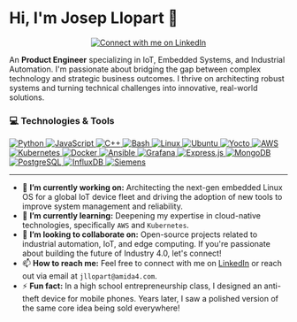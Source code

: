 # Hi, I'm Josep Llopart 👋

<p align="center">
  <a href="https://www.linkedin.com/in/josepllopart/" target="_blank">
    <img src="https://img.shields.io/badge/Connect%20with%20me%20on-LinkedIn-0077B5?style=for-the-badge&logo=linkedin&logoColor=white" alt="Connect with me on LinkedIn"/>
  </a>
</p>


An **Product Engineer** specializing in IoT, Embedded Systems, and Industrial Automation. I'm passionate about bridging the gap between complex technology and strategic business outcomes. I thrive on architecting robust systems and turning technical challenges into innovative, real-world solutions.

### 💻 Technologies & Tools

<p align="left">
  <a href="https://www.python.org" target="_blank" rel="noreferrer">
    <img src="https://img.shields.io/badge/Python-3776AB?style=for-the-badge&logo=python&logoColor=white" alt="Python"/>
  </a>
  <a href="https://developer.mozilla.org/en-US/docs/Web/JavaScript" target="_blank" rel="noreferrer">
    <img src="https://img.shields.io/badge/JavaScript-F7DF1E?style=for-the-badge&logo=javascript&logoColor=black" alt="JavaScript"/>
  </a>
  <a href="https://www.cplusplus.com/" target="_blank" rel="noreferrer">
    <img src="https://img.shields.io/badge/C%2B%2B-00599C?style=for-the-badge&logo=c%2B%2B&logoColor=white" alt="C++"/>
  </a>
  <a href="https://www.gnu.org/software/bash/" target="_blank" rel="noreferrer">
    <img src="https://img.shields.io/badge/Bash-4EAA25?style=for-the-badge&logo=gnubash&logoColor=white" alt="Bash"/>
  </a>
  <a href="https://www.linux.org/" target="_blank" rel="noreferrer">
    <img src="https://img.shields.io/badge/Linux-FCC624?style=for-the-badge&logo=linux&logoColor=black" alt="Linux"/>
  </a>
    <a href="https://ubuntu.com/" target="_blank" rel="noreferrer">
    <img src="https://img.shields.io/badge/Ubuntu-E95420?style=for-the-badge&logo=ubuntu&logoColor=white" alt="Ubuntu"/>
  </a>
  <a href="https://www.yoctoproject.org/" target="_blank" rel="noreferrer">
    <img src="https://img.shields.io/badge/Yocto-blue?style=for-the-badge&logo=yocto&logoColor=white" alt="Yocto"/>
  </a>
  <a href="https://aws.amazon.com" target="_blank" rel="noreferrer">
    <img src="https://img.shields.io/badge/AWS-232F3E?style=for-the-badge&logo=amazon-aws&logoColor=white" alt="AWS"/>
  </a>
  <a href="https://kubernetes.io" target="_blank" rel="noreferrer">
    <img src="https://img.shields.io/badge/Kubernetes-326CE5?style=for-the-badge&logo=kubernetes&logoColor=white" alt="Kubernetes"/>
  </a>
  <a href="https://www.docker.com/" target="_blank" rel="noreferrer">
    <img src="https://img.shields.io/badge/Docker-2496ED?style=for-the-badge&logo=docker&logoColor=white" alt="Docker"/>
  </a>
   <a href="https://www.ansible.com/" target="_blank" rel="noreferrer">
    <img src="https://img.shields.io/badge/Ansible-EE0000?style=for-the-badge&logo=ansible&logoColor=white" alt="Ansible"/>
  </a>
  <a href="https://grafana.com" target="_blank" rel="noreferrer">
    <img src="https://img.shields.io/badge/Grafana-F46800?style=for-the-badge&logo=grafana&logoColor=white" alt="Grafana"/>
  </a>
  <a href="https://expressjs.com" target="_blank" rel="noreferrer">
    <img src="https://img.shields.io/badge/Express.js-000000?style=for-the-badge&logo=express&logoColor=white" alt="Express.js"/>
  </a>
  <a href="https://www.mongodb.com/" target="_blank" rel="noreferrer">
    <img src="https://img.shields.io/badge/MongoDB-47A248?style=for-the-badge&logo=mongodb&logoColor=white" alt="MongoDB"/>
  </a>
    <a href="https://www.postgresql.org" target="_blank" rel="noreferrer">
    <img src="https://img.shields.io/badge/PostgreSQL-4169E1?style=for-the-badge&logo=postgresql&logoColor=white" alt="PostgreSQL"/>
  </a>
   <a href="https://www.influxdata.com/" target="_blank" rel="noreferrer">
    <img src="https://img.shields.io/badge/InfluxDB-22ADF6?style=for-the-badge&logo=influxdb&logoColor=white" alt="InfluxDB"/>
  </a>
  <a href="https://www.siemens.com" target="_blank" rel="noreferrer">
    <img src="https://img.shields.io/badge/PLC_(Siemens)-009999?style=for-the-badge&logo=siemens&logoColor=white" alt="Siemens"/>
  </a>
</p>

---

- 🔭 **I’m currently working on:** Architecting the next-gen embedded Linux OS for a global IoT device fleet and driving the adoption of new tools to improve system management and reliability.
- 🌱 **I’m currently learning:** Deepening my expertise in cloud-native technologies, specifically `AWS` and `Kubernetes`.
- 🤝 **I’m looking to collaborate on:** Open-source projects related to industrial automation, IoT, and edge computing. If you're passionate about building the future of Industry 4.0, let's connect!
- 📫 **How to reach me:** Feel free to connect with me on [LinkedIn](https://www.linkedin.com/in/josepllopart/) or reach out via email at `jllopart@amida4.com`.
- ⚡ **Fun fact:** In a high school entrepreneurship class, I designed an anti-theft device for mobile phones. Years later, I saw a polished version of the same core idea being sold everywhere!
